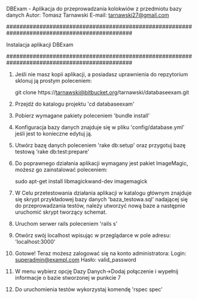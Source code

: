 DBExam - Aplikacja do przeprowadzania kolokwiów z przedmiotu bazy danych
Autor: Tomasz Tarnawski
E-mail: tarnawski27@gmail.com

##############################################################################################

Instalacja aplikacji DBExam

##############################################################################################

1. Jeśli nie masz kopii aplikacji, a posiadasz uprawnienia do repzytorium sklonuj ją prostym poleceniem:

	git clone https://tarnawski@bitbucket.org/tarnawski/databaseexam.git

2. Przejdź do katalogu projektu 'cd databaseexam'
3. Pobierz wymagane pakiety poleceniem 'bundle install'
4. Konfiguracja bazy danych znajduje się w pliku 'config/database.yml' jeśli jest to konieczne edytuj ją.
5. Utwórz bazę danych poleceniem 'rake db:setup' oraz przygotuj bazę testową 'rake db:test:prepare'
6. Do poprawnego działania aplikacji wymagany jest pakiet ImageMagic, możesz go zainstalować poleceniem:

	sudo apt-get install libmagickwand-dev imagemagick

7. W Celu przetestowania działania aplikacji w katalogu głównym znajduje się skrypt przykładowej bazy danych 'baza_testowa.sql' nadającej się do przeprowadzania testów, należy utworzyć nową baze a następnie uruchomić skrypt tworzący schemat.
8. Uruchom serwer rails poleceniem 'rails s'
9. Otwórz swój localhost wpisując w przeglądarce w pole adresu: 'localhost:3000'
10. Gotowe! Teraz możesz zalogować się na konto administratora:
	Login: superadmin@exampl.com
	Hasło: valid_password
11. W menu wybierz opcję Dazy Danych->Dodaj połączenie i wypełnij informacje o bazie stworzonej w punkcie 7
12. Do uruchomienia testów wykorzystaj komendę 'rspec spec' 


